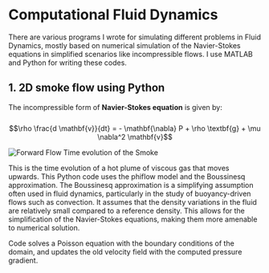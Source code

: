 # Computational Fluid Dynamics

There are various programs I wrote for simulating different problems in Fluid Dynamics, mostly based on numerical simulation of the Navier-Stokes equations in simplified scenarios like incompressible flows. I use MATLAB and Python for writing these codes. 

## 1. 2D smoke flow using Python

The incompressible form of **Navier-Stokes equation** is given by:\
\
$$\rho \frac{d \mathbf{v}}{dt} = - \mathbf{\nabla} P + \rho \textbf{g} + \mu \nabla^2 \mathbf{v}$$

![Forward Flow Time evolution of the Smoke](/assets/images/forward_flow_time_step.png)

This is the time evolution of a hot plume of viscous gas that moves upwards. This Python code uses the phiflow model and the Boussinesq approximation. The Boussinesq approximation is a simplifying assumption often used in fluid dynamics, particularly in the study of
buoyancy-driven flows such as convection. It assumes that the density variations in the fluid are relatively small compared to a reference density. This allows for the simplification of the Navier-Stokes equations, making them more amenable to numerical solution. 

Code solves a Poisson equation with the boundary conditions of the domain, and updates the old velocity field with the computed pressure gradient.


